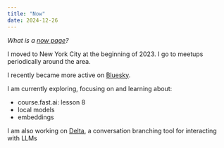 ```yaml
---
title: "Now"
date: 2024-12-26
---
```


_What is a [now page](https://nownownow.com/about)?_

I moved to New York City at the beginning of 2023.
I go to meetups periodically around the area.

I recently became more active on [Bluesky](https://bsky.app/profile/danielcorin.com).

I am currently exploring, focusing on and learning about:

- course.fast.ai: lesson 8
- local models
- embeddings

I am also working on [Delta](https://gist.github.com/danielcorin/fa87f57345d761ab276cbc82c8601171), a conversation branching tool for interacting with LLMs
